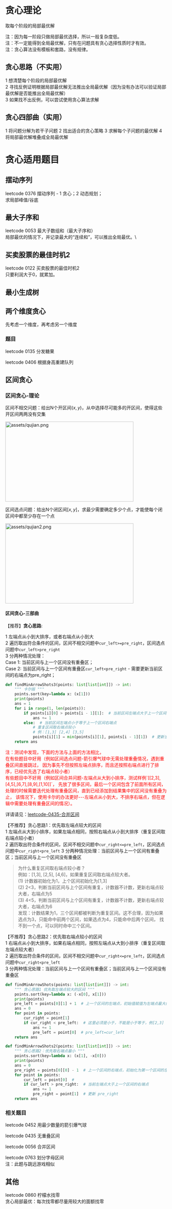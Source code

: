 # 贪心理论

取每个阶段的局部最优解

注：因为每一阶段只做局部最优选择，所以一般复杂度低。  
注：不一定能得到全局最优解，只有在问题具有贪心选择性质时才有效。  
注：贪心算法没有模板和套路，没有规律。

## 贪心思路（不实用）

1 想清楚每个阶段的局部最优解  
2 寻找反例证明根据局部最优解无法推出全局最优解（因为没有办法可以验证局部最优解是否能推出全局最优解）  
3 如果找不出反例，可以尝试使用贪心算法求解

## 贪心四部曲（实用）

1 将问题分解为若干子问题
2 找出适合的贪心策略
3 求解每个子问题的最优解
4 将局部最优解堆叠成全局最优解

# 贪心适用题目

## 摆动序列

leetcode 0376 摆动序列 - 1 贪心；2 动态规划；\
求局部峰值/谷底

## 最大子序和

leetcode 0053 最大子数组和（最大子序和）\
局部最优的情况下，并记录最大的“连续和”，可以推出全局最优。\

## 买卖股票的最佳时机2

leetcode 0122 买卖股票的最佳时机2  
只要利润大于0，就累加。

## 最小生成树

## 两个维度贪心

先考虑一个维度，再考虑另一个维度

### 题目

leetcode 0135 分发糖果  

leetcode 0406 根据身高重建队列

## 区间贪心

### 区间贪心-理论

区间不相交问题：给出N个开区间$(x,y)$，从中选择尽可能多的开区间，使得这些开区间两两没有交集

<img src="assets/qujian.png" alt="assets/qujian.png" style="width: 400px; height: 250px;" />

区间选点问题：给出N个闭区间$[x,y]$，求最少需要确定多少个点，才能使每个闭区间中都至少存在一个点

<img src="assets/qujian2.png" alt="assets/qujian2.png" style="width: 400px; height: 250px;" />

#### 区间贪心-三部曲

【推荐】**贪心思路**:

1 左端点从小到大排序，或者右端点从小到大  
2 遍历取出符合条件的区间，区间不相交问题中`cur_left>=pre_right`，区间选点问题中`cur_left>pre_right`   
3 分两种情况处理：  
Case 1: 当前区间与上一个区间没有重叠区；  
Case 2: 当前区间与上一个区间有重叠区`cur_left<pre_right` - 需要更新当前区间的右端点为pre_right；

```python
def findMinArrowShots3(points: list[list[int]]) -> int:
    """ 卡尔版 """
    points.sort(key=lambda x: (x[1]))
    print(points)
    ans = 1
    for i in range(1, len(points)):
        if points[i][0] > points[i - 1][1]:  # 当前区间左端点大于上一个区间右端点
            ans += 1
        else:  # 当前区间左端点小于等于上一个区间右端点
            # 重复区间取右端点较小
            # 例：[1,3] [2,4] [3,5]
            points[i][1] = min(points[i][1], points[i - 1][1])  # 更新当前区间端点为与上个区间右端点相比的较大值
    return ans
```

<span style="color: red">
注：测试中发现，下面的方法与上面的方法相比，  <br>
在有些题目中好用（例如区间选点问题-箭引爆气球中无需处理重叠情况，遇到重叠区间直接跳过，
因为事先不但按照左端点排序，而且还按照右端点进行了排序，已经优先选了右端点较小者）<br>  
有些题目中不好用（例如区间合并问题-左端点从大到小排序，测试样例`[[2,3],[4,5],[6,7],[8,9],[1,10]]`，
先放了很多区间，最后一个区间包含了前面所有区间，处理的时候需要迭代处理有重叠区间，直到已经添加到结果集中的区间没有重叠为止，
该情况下，使用卡尔的办法更好---左端点从小到大，不排序右端点，但在逻辑中需要处理有重叠区间的情况）。</span>

详请请见：[leetcode-0435-合并区间](../01-intervals/2-leetcode-0435-non-overlapping-intervals.py)

【不推荐】贪心思路1：优先取左端点较大的区间  
1 左端点从大到小排序，如果左端点相同，按照右端点从小到大排序（重复区间取右端点较小者）  
2 遍历取出符合条件的区间，区间不相交问题中`cur_right<=pre_left`，区间选点问题中`cur_right<pre_left`
3 分两种情况处理：当前区间与上一个区间有重叠区；当前区间与上一个区间没有重叠区

> 为什么重复区间取右端点较小者？  
> 例如：[1,3], [2,5], [4,6]，如果重复区间取右端点较大者。  
> (1) 计数器初始化为1，上个区间初始化为[1,3]  
> (2) 2<3，判断当前区间与上个区间有重复，计数器不计数，更新右端点较大者，右端点为5  
> (3) 4<5，判断当前区间与上个区间有重复，计数器不计数，更新右端点较大者，右端点为6  
> 发现：计数结果为1，三个区间都被判断为重复区间。这不合理，因为如果选点为3，只能命中前两个区间，如果选点为4，只能命中后两个区间，
> 找不到一个点，可以同时命中三个区间。

【不推荐】贪心思路2：优先取右端点较小的区间  
1 右端点从小到大排序，如果右端点相同，按照左端点从大到小排序（重复区间取左端点较大者）  
2 遍历取出符合条件的区间，区间不相交问题中`cur_right<=pre_left`，区间选点问题中`cur_right<pre_left`  
3 分两种情况处理：当前区间与上一个区间有重叠区；当前区间与上一个区间没有重叠区

```python
def findMinArrowShots(points: list[list[int]]) -> int:
    """ 贪心思路1 优先取左端点较大的区间 """
    points.sort(key=lambda x: (-x[0], x[1]))
    print(points)
    pre_left = points[0][1] + 1  # 上一个区间的左端点，初始值赋值为左端点最大的区间的右端点+1
    ans = 0
    for point in points:
        cur_right = point[1]
        if cur_right < pre_left:  # 这里必须是小于，不能是小于等于，例[2,3] [1,2]，只选择[2,3]即可选中2，没有必要再选择2也在的区间[1,2]
            ans += 1
            pre_left = point[0]  # pre_left=cur_left
    return ans
```

```python
def findMinArrowShots2(points: list[list[int]]) -> int:
    """ 贪心思路2：优先取右端点最小 """
    points.sort(key=lambda x: (x[1], -x[0]))
    print(points)
    ans = 0
    pre_right = points[0][0] - 1  # 上一个区间的右端点，初始化为第一个区间的左端点-1
    for point in points:
        cur_left = point[0]  #
        if cur_left > pre_right:  # 当前左端点大于上一个区间的右端点
            ans += 1
            pre_right = point[1]  # 更新 pre_right
    return ans
```

### 相关题目

leetcode 0452 用最少数量的箭引爆气球

leetcode 0435 无重叠区间  

leetcode 0056 合并区间  

leetcode 0763 划分字母区间  
注：此题与跳远游戏相似  


## 其他

leetcode 0860 柠檬水找零  
贪心局部最优：每次找零都尽量用较大的面额找零  
